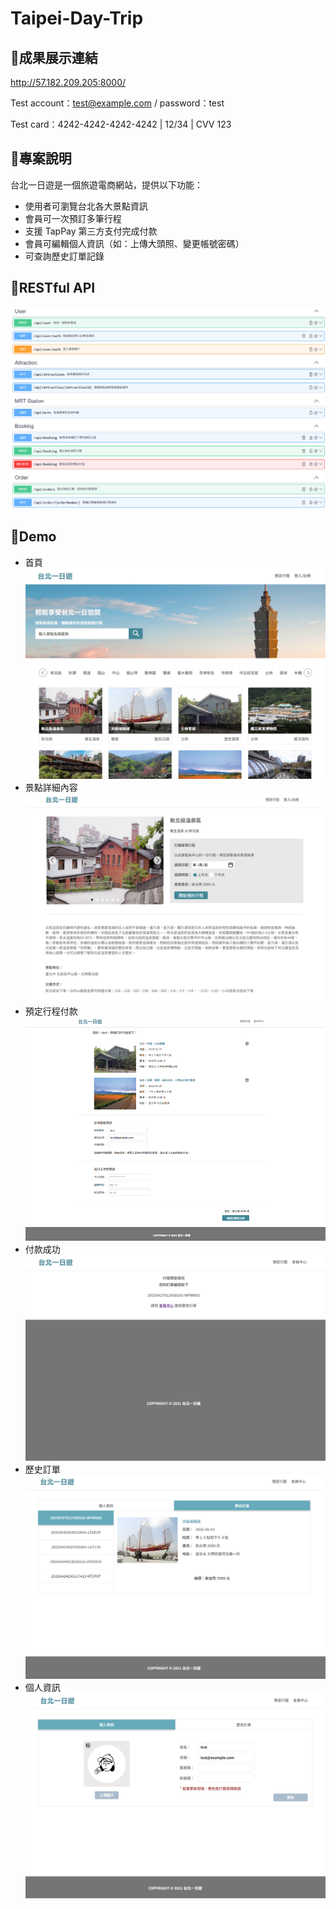 # Taipei-Day-Trip

## 🔗成果展示連結
http://57.182.209.205:8000/

Test account：test@example.com / password：test

Test card：4242-4242-4242-4242 | 12/34 | CVV 123

## 🔹專案說明
台北一日遊是一個旅遊電商網站，提供以下功能：
- 使用者可瀏覽台北各大景點資訊
- 會員可一次預訂多筆行程
- 支援 TapPay 第三方支付完成付款
- 會員可編輯個人資訊（如：上傳大頭照、變更帳號密碼）
- 可查詢歷史訂單記錄

## 🔹RESTful API
![image](https://github.com/Yining-lion/Taipei-Day-Trip/blob/bff5fe47c2416ee793c98fc336b08e446ea22172/Readme/RESTful%20API%20%E6%96%87%E4%BB%B6.png)

## 🔹Demo
- 首頁
  ![image](https://github.com/Yining-lion/Taipei-Day-Trip/blob/bff5fe47c2416ee793c98fc336b08e446ea22172/Readme/%E9%A6%96%E9%A0%81.png)
- 景點詳細內容
  ![image](https://github.com/Yining-lion/Taipei-Day-Trip/blob/bff5fe47c2416ee793c98fc336b08e446ea22172/Readme/%E6%99%AF%E9%BB%9E%E8%A9%B3%E7%B4%B0%E5%85%A7%E5%AE%B9.png)
- 預定行程付款
  ![image](https://github.com/Yining-lion/Taipei-Day-Trip/blob/0560f60d0778341a9751b73d074e7a07b33548f2/Readme/%E9%A0%90%E5%AE%9A%E8%A1%8C%E7%A8%8B%E4%BB%98%E6%AC%BE.png)
- 付款成功
  ![image](https://github.com/Yining-lion/Taipei-Day-Trip/blob/bff5fe47c2416ee793c98fc336b08e446ea22172/Readme/%E4%BB%98%E6%AC%BE%E6%88%90%E5%8A%9F.png)
- 歷史訂單
  ![image](https://github.com/Yining-lion/Taipei-Day-Trip/blob/bff5fe47c2416ee793c98fc336b08e446ea22172/Readme/%E6%AD%B7%E5%8F%B2%E8%A8%82%E5%96%AE.png)
- 個人資訊
  ![image](https://github.com/Yining-lion/Taipei-Day-Trip/blob/bff5fe47c2416ee793c98fc336b08e446ea22172/Readme/%E5%80%8B%E4%BA%BA%E8%B3%87%E8%A8%8A.png)
